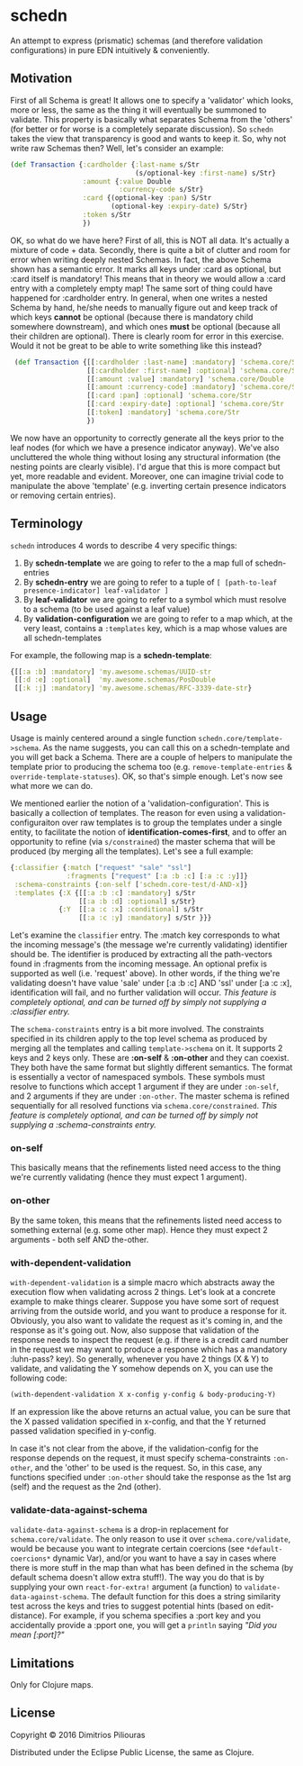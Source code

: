 # schedn

An attempt to express (prismatic) schemas (and therefore validation configurations) in pure EDN intuitively & conveniently.

## Motivation
First of all Schema is great! It allows one to specify a 'validator' which looks, more or less, the same as the thing it will eventually be summoned to validate. This property is basically what separates Schema from the 'others' (for better or for worse is a completely separate discussion). So `schedn` takes the view that transparency is good and wants to keep it. So, why not write raw Schemas then? Well, let's consider an example:

```clj
(def Transaction {:cardholder {:last-name s/Str 
                               (s/optional-key :first-name) s/Str}
                  :amount {:value Double  
                           :currency-code s/Str}            
                  :card {(optional-key :pan) S/Str
                         (optional-key :expiry-date) S/Str}             
                  :token s/Str
                  })

```

OK, so what do we have here? First of all, this is NOT all data. It's actually a mixture of code + data. Secondly, there is quite a bit of clutter and room for error when writing deeply nested Schemas. In fact, the above Schema shown has a semantic error.  It marks all keys under :card as optional, but :card itself is mandatory! This means that in theory we would allow a :card entry with a completely empty map! The same sort of thing could have happened for :cardholder entry. In general, when one writes a nested Schema by hand, he/she needs to manually figure out and keep track of which keys **cannot** be optional (because there is mandatory child somewhere downstream), and which ones **must** be optional (because all their children are optional). There is clearly room for error in this exercise. Would it not be great to be able to write something like this instead?
 
```clj
 (def Transaction {[[:cardholder :last-name] :mandatory] 'schema.core/Str
                   [[:cardholder :first-name] :optional] 'schema.core/Str
                   [[:amount :value] :mandatory] 'schema.core/Double
                   [[:amount :currency-code] :mandatory] 'schema.core/Str
                   [[:card :pan] :optional] 'schema.core/Str
                   [[:card :expiry-date] :optional] 'schema.core/Str
                   [[:token] :mandatory] 'schema.core/Str
                   })

```

We now have an opportunity to correctly generate all the keys prior to the leaf nodes (for which we have a presence indicator anyway). We've also uncluttered the whole thing without losing any structural information (the nesting points are clearly visible). I'd argue that this is more compact but yet, more readable and evident. Moreover, one can imagine trivial code to manipulate the above 'template' (e.g. inverting certain presence indicators or removing certain entries). 
  

## Terminology

`schedn` introduces 4 words to describe 4 very specific things:

1. By **schedn-template** we are going to refer to the a map full of schedn-entries
2. By **schedn-entry** we are going to refer to a tuple of `[ [path-to-leaf presence-indicator] leaf-validator ]`
3. By **leaf-validator** we are going to refer to a symbol which must resolve to a schema (to be used against a leaf value)
4. By **validation-configuration** we are going to refer to a map which, at the very least, contains a `:templates` key, which is a map whose values are all schedn-templates

For example, the following map is a **schedn-template**:

```clj
{[[:a :b] :mandatory] 'my.awesome.schemas/UUID-str
 [[:d :e] :optional]  'my.awesome.schemas/PosDouble
 [[:k :j] :mandatory] 'my.awesome.schemas/RFC-3339-date-str}                     

```

## Usage

Usage is mainly centered around a single function `schedn.core/template->schema`. As the name suggests, you can call this on a schedn-template and you will get back a Schema. There are a couple of helpers to manipulate the template prior to producing the schema too (e.g. `remove-template-entries` & `override-template-statuses`). OK, so that's simple enough. Let's now see what more we can do.    
   
We mentioned earlier the notion of a 'validation-configuration'. This is basically a collection of templates. The reason for even using a validation-configuraiton over raw templates is to group the templates under a single entity, to facilitate the notion of **identification-comes-first**, and to offer an opportunity to refine (via `s/constrained`) the master schema that will be produced (by merging all the templates). Let's see a full example:


```clj
{:classifier {:match ["request" "sale" "ssl"]
              :fragments ["request" [:a :b :c] [:a :c :y]]}
 :schema-constraints {:on-self ['schedn.core-test/d-AND-x]}
 :templates {:X {[[:a :b :c] :mandatory] s/Str
                 [[:a :b :d] :optional] s/Str}
            {:Y  [[:a :c :x] :conditional] s/Str
                 [[:a :c :y] :mandatory] s/Str }}}


```

Let's examine the `classifier` entry. The :match key corresponds to what the incoming message's (the message we're currently validating) identifier should be. The identifier is produced by extracting all the path-vectors found in :fragments from the incoming message. An optional prefix is supported as well (i.e. 'request' above). In other words, if the thing we're validating doesn't have value 'sale' under [:a :b :c] AND 'ssl' under [:a :c :x], identification will fail, and no further validation will occur. *This feature is completely optional, and can be turned off by simply not supplying a :classifier entry.*


The `schema-constraints` entry is a bit more involved. The constraints specified in its children apply to the top level schema as produced by merging all the templates and calling `template->schema` on it. It supports 2 keys and 2 keys only. These are **:on-self** & **:on-other** and they can coexist. They both have the same format but slightly different semantics. The format is essentially a vector of namespaced symbols. These symbols must resolve to functions which accept 1 argument if they are under `:on-self`, and 2 arguments if they are under `:on-other`. The master schema is refined sequentially for all resolved functions via `schema.core/constrained`. *This feature is completely optional, and can be turned off by simply not supplying a :schema-constraints entry.*


### on-self
This basically means that the refinements listed need access to the thing we're currently validating (hence they must expect 1 argument). 

### on-other
By the same token, this means  that the refinements listed need access to something external (e.g. some other map). Hence they must expect 2 arguments  - both self AND the-other.

### with-dependent-validation
`with-dependent-validation` is a simple macro which abstracts away the execution flow when validating across 2 things. Let's look at a concrete example to make things clearer. Suppose you have some sort of request arriving from the outside world, and you want to produce a response for it. Obviously, you also want to validate the request as it's coming in, and the response as it's going out. Now, also suppose that validation of the response needs to inspect the request (e.g. if there is a credit card number in the request we may want to produce a response which has a mandatory :luhn-pass? key). So generally, whenever you have 2 things (X & Y) to validate, and validating the Y somehow depends on X, you can use the following code: 

```clj
(with-dependent-validation X x-config y-config & body-producing-Y)
```

If an expression like the above returns an actual value, you can be sure that the X passed validation specified in x-config, and that the Y returned passed validation specified in y-config.  

In case it's not clear from the above, if the validation-config for the response depends on the request, it must specify schema-constraints `:on-other`, and the 'other' to be used is the request. So, in this case, any functions specified under `:on-other` should take the response as the 1st arg (self) and the request as the 2nd (other).

### validate-data-against-schema
`validate-data-against-schema` is a drop-in replacement for `schema.core/validate`. The only reason to use it over `schema.core/validate`, would be because you want to integrate certain coercions (see `*default-coercions*` dynamic Var), and/or you want to have a say in cases where there is more stuff in the map than what has been defined in the schema (by default schema doesn't allow extra stuff!). The way you do that is by supplying your own `react-for-extra!` argument (a function) to `validate-data-against-schema`. The default function for this does a string similarity test across the keys and tries to suggest potential hints (based on edit-distance). For example, if you schema specifies a :port key and you accidentally provide a :pport one, you will get a `println` saying *"Did you mean [:port]?"*


## Limitations
Only for Clojure maps.

## License

Copyright © 2016 Dimitrios Piliouras

Distributed under the Eclipse Public License, the same as Clojure.
